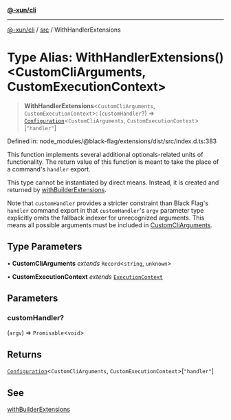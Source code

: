 [**@-xun/cli**](../../README.md)

***

[@-xun/cli](../../README.md) / [src](../README.md) / WithHandlerExtensions

# Type Alias: WithHandlerExtensions()\<CustomCliArguments, CustomExecutionContext\>

> **WithHandlerExtensions**\<`CustomCliArguments`, `CustomExecutionContext`\>: (`customHandler`?) => [`Configuration`](Configuration.md)\<`CustomCliArguments`, `CustomExecutionContext`\>\[`"handler"`\]

Defined in: node\_modules/@black-flag/extensions/dist/src/index.d.ts:383

This function implements several additional optionals-related units of
functionality. The return value of this function is meant to take the place
of a command's `handler` export.

This type cannot be instantiated by direct means. Instead, it is created and
returned by [withBuilderExtensions](../functions/withBuilderExtensions.md).

Note that `customHandler` provides a stricter constraint than Black Flag's
`handler` command export in that `customHandler`'s `argv` parameter type
explicitly omits the fallback indexer for unrecognized arguments. This
means all possible arguments must be included in [CustomCliArguments](WithHandlerExtensions.md).

## Type Parameters

• **CustomCliArguments** *extends* `Record`\<`string`, `unknown`\>

• **CustomExecutionContext** *extends* [`ExecutionContext`](ExecutionContext.md)

## Parameters

### customHandler?

(`argv`) => `Promisable`\<`void`\>

## Returns

[`Configuration`](Configuration.md)\<`CustomCliArguments`, `CustomExecutionContext`\>\[`"handler"`\]

## See

[withBuilderExtensions](../functions/withBuilderExtensions.md)
